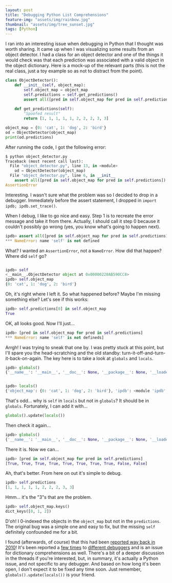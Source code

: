 ```yaml
---
layout: post
title: "Debugging Python List Comprehensions"
feature-img: "assets/img/rainbow.jpg"
thumbnail: "assets/img/tree_sunset.jpg"
tags: [Python]
---
```


I ran into an interesting issue when debugging in Python that I thought was worth sharing. It came up when I was visualizing some results from an object detector. I had a class for an object detector and one of the things it would check was that each prediction was associated with a valid object in the object dictionary. Here is a mock-up of the relevant parts (this is not the real class, just a toy example so as not to distract from the point).

```python
class ObjectDetector():
    def __init__(self, object_map):
        self.object_map = object_map
        self.predictions = self.get_predictions()
        assert all([pred in self.object_map for pred in self.predictions])
        
    def get_predictions(self):
        "Spoofed result"
        return [1, 1, 1, 1, 1, 2, 2, 2, 3, 3]

object_map = {0: 'cat', 1: 'dog', 2: 'bird'}
od = ObjectDetector(object_map)
print(od.predictions)
```

After running the code, I got the following error:

```python
$ python object_detector.py
Traceback (most recent call last):
  File "object_detector.py", line 13, in <module>
    od = ObjectDetector(object_map)
  File "object_detector.py", line 6, in __init__
    assert all([pred in self.object_map for pred in self.predictions])
AssertionError
```

Interesting. I wasn't sure what the problem was so I decided to drop in a debugger. Immediately before the assert statement, I dropped in `import ipdb; ipdb.set_trace()`.

When I debug, I like to go nice and easy. Step 1 is to recreate the error message and take it from there. Actually, I should call it step 0 because it couldn't possibly go wrong (yes, you know what's going to happen next).

```python
ipdb> assert all([pred in self.object_map for pred in self.predictions])
*** NameError: name 'self' is not defined
```

What? I wanted an `AssertionError`, not a `NameError`. How did that happen? Where did `self` go?

```python

ipdb> self
<__main__.ObjectDetector object at 0x00000220AB590CC8>
ipdb> self.object_map
{0: 'cat', 1: 'dog', 2: 'bird'}
```

Oh, it's right where I left it. So what happened before? Maybe I'm missing something else? Let's see if this works:

```python
ipdb> self.predictions[0] in self.object_map
True
```

OK, all looks good. Now I'll just...

```python
ipdb> [pred in self.object_map for pred in self.predictions]
*** NameError: name 'self' is not defineds]
```

Arrgh! I was trying to sneak that one by. I was pretty stuck at this point, but I'll spare you the head-scratching and the old standby: turn-it-off-and-turn-it-back-on-again. The key here is to take a look at `globals` and `locals`.

```python
ipdb> globals()
{'__name__': '__main__', '__doc__': None, '__package__': None, '__loader__': <_frozen_importlib_external.SourceFileLoader object at 0x00000220AB28D488>, '__spec__': None, '__annotations__': {}, '__builtins__': <module 'builtins' (built-in)>, '__file__': 'object_detector.py', '__cached__': None, 'ObjectDetector': <class '__main__.ObjectDetector'>, 'object_map': {0: 'cat', 1: 'dog', 2: 'bird'}}


ipdb> locals()
{'object_map': {0: 'cat', 1: 'dog', 2: 'bird'}, 'ipdb': <module 'ipdb' from 'C:\\Users\\Julius\\anaconda3\\envs\\tf\\lib\\site-packages\\ipdb\\__init__.py'>, 'self': <__main__.ObjectDetector object at 0x00000220AB590CC8>}
```

That's odd... why is `self` in `locals` but not in `globals`? It should be in `globals`. Fortunately, I can add it with...

```python
globals().update(locals())
```

Then check it again...

```python
ipdb> globals()
{'__name__': '__main__', '__doc__': None, '__package__': None, '__loader__': <_frozen_importlib_external.SourceFileLoader object at 0x00000220AB28D488>, '__spec__': None, '__annotations__': {}, '__builtins__': <module 'builtins' (built-in)>, '__file__': 'object_detector.py', '__cached__': None, 'ObjectDetector': <class '__main__.ObjectDetector'>, 'object_map': {0: 'cat', 1: 'dog', 2: 'bird'}, 'ipdb': <module 'ipdb' from 'C:\\Users\\Julius\\anaconda3\\envs\\tf\\lib\\site-packages\\ipdb\\__init__.py'>, 'self': <__main__.ObjectDetector object at 0x00000220AB590CC8>}
```

There it is. Now we can...

```python
ipdb> [pred in self.object_map for pred in self.predictions]
[True, True, True, True, True, True, True, True, False, False]
```
Ah, that's better. From here on out it's simple to debug.

```python
ipdb> self.predictions
[1, 1, 1, 1, 1, 2, 2, 2, 3, 3]
```

Hmm... it's the "3"s that are the problem.

```python
ipdb> self.object_map.keys()
dict_keys([0, 1, 2])
```

D'oh! I 0-indexed the objects in the `object_map` but not in the `predictions`. The original bug was a simple one and easy to fix, but the missing `self` definitely confounded me for a bit.

I found (afterwards, of course) that this had been [reported way back in 2010](https://github.com/ipython/ipython/issues/62)! It's been reported a [few times](https://github.com/ipython/ipython/issues/136) to [different debuggers](https://github.com/inducer/pudb/issues/103) and is an issue for dictionary comprehensions as well. There's a bit of a deeper discussion in the threads if you're interested, but, in summary, it's actually a Python issue, and not specific to any debugger. And based on how long it's been open, I don't expect it to be fixed any time soon. Just remember, `globals().update(locals())` is your friend.
